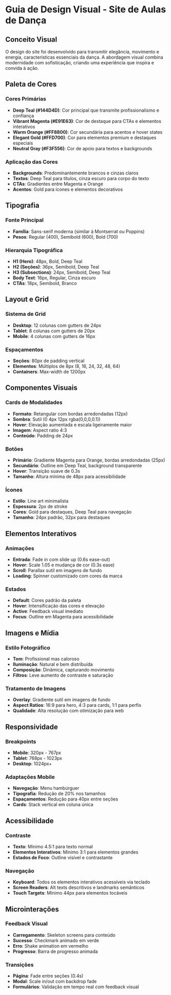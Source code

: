 # Guia de Design Visual - Site de Aulas de Dança

## Conceito Visual

O design do site foi desenvolvido para transmitir elegância, movimento e energia, características essenciais da dança. A abordagem visual combina modernidade com sofisticação, criando uma experiência que inspira e convida à ação.

## Paleta de Cores

### Cores Primárias
- **Deep Teal (#144D4D)**: Cor principal que transmite profissionalismo e confiança
- **Vibrant Magenta (#E91E63)**: Cor de destaque para CTAs e elementos interativos
- **Warm Orange (#FF8800)**: Cor secundária para acentos e hover states
- **Elegant Gold (#FFD700)**: Cor para elementos premium e destaques especiais
- **Neutral Gray (#F3F556)**: Cor de apoio para textos e backgrounds

### Aplicação das Cores
- **Backgrounds**: Predominantemente brancos e cinzas claros
- **Textos**: Deep Teal para títulos, cinza escuro para corpo do texto
- **CTAs**: Gradientes entre Magenta e Orange
- **Acentos**: Gold para ícones e elementos decorativos

## Tipografia

### Fonte Principal
- **Família**: Sans-serif moderna (similar à Montserrat ou Poppins)
- **Pesos**: Regular (400), Semibold (600), Bold (700)

### Hierarquia Tipográfica
- **H1 (Hero)**: 48px, Bold, Deep Teal
- **H2 (Seções)**: 36px, Semibold, Deep Teal
- **H3 (Subsections)**: 24px, Semibold, Deep Teal
- **Body Text**: 16px, Regular, Cinza escuro
- **CTAs**: 18px, Semibold, Branco

## Layout e Grid

### Sistema de Grid
- **Desktop**: 12 colunas com gutters de 24px
- **Tablet**: 8 colunas com gutters de 20px
- **Mobile**: 4 colunas com gutters de 16px

### Espaçamentos
- **Seções**: 80px de padding vertical
- **Elementos**: Múltiplos de 8px (8, 16, 24, 32, 48, 64)
- **Containers**: Max-width de 1200px

## Componentes Visuais

### Cards de Modalidades
- **Formato**: Retangular com bordas arredondadas (12px)
- **Sombra**: Sutil (0 4px 12px rgba(0,0,0,0.1))
- **Hover**: Elevação aumentada e escala ligeiramente maior
- **Imagem**: Aspect ratio 4:3
- **Conteúdo**: Padding de 24px

### Botões
- **Primário**: Gradiente Magenta para Orange, bordas arredondadas (25px)
- **Secundário**: Outline em Deep Teal, background transparente
- **Hover**: Transição suave de 0.3s
- **Tamanho**: Altura mínima de 48px para acessibilidade

### Ícones
- **Estilo**: Line art minimalista
- **Espessura**: 2px de stroke
- **Cores**: Gold para destaques, Deep Teal para navegação
- **Tamanho**: 24px padrão, 32px para destaques

## Elementos Interativos

### Animações
- **Entrada**: Fade in com slide up (0.6s ease-out)
- **Hover**: Scale 1.05 e mudança de cor (0.3s ease)
- **Scroll**: Parallax sutil em imagens de fundo
- **Loading**: Spinner customizado com cores da marca

### Estados
- **Default**: Cores padrão da paleta
- **Hover**: Intensificação das cores e elevação
- **Active**: Feedback visual imediato
- **Focus**: Outline em Magenta para acessibilidade

## Imagens e Mídia

### Estilo Fotográfico
- **Tom**: Profissional mas caloroso
- **Iluminação**: Natural e bem distribuída
- **Composição**: Dinâmica, capturando movimento
- **Filtros**: Leve aumento de contraste e saturação

### Tratamento de Imagens
- **Overlay**: Gradiente sutil em imagens de fundo
- **Aspect Ratios**: 16:9 para hero, 4:3 para cards, 1:1 para perfis
- **Qualidade**: Alta resolução com otimização para web

## Responsividade

### Breakpoints
- **Mobile**: 320px - 767px
- **Tablet**: 768px - 1023px
- **Desktop**: 1024px+

### Adaptações Mobile
- **Navegação**: Menu hambúrguer
- **Tipografia**: Redução de 20% nos tamanhos
- **Espaçamentos**: Redução para 40px entre seções
- **Cards**: Stack vertical em coluna única

## Acessibilidade

### Contraste
- **Texto**: Mínimo 4.5:1 para texto normal
- **Elementos Interativos**: Mínimo 3:1 para elementos grandes
- **Estados de Foco**: Outline visível e contrastante

### Navegação
- **Keyboard**: Todos os elementos interativos acessíveis via teclado
- **Screen Readers**: Alt texts descritivos e landmarks semânticos
- **Touch Targets**: Mínimo 44px para elementos tocáveis

## Microinterações

### Feedback Visual
- **Carregamento**: Skeleton screens para conteúdo
- **Sucesso**: Checkmark animado em verde
- **Erro**: Shake animation em vermelho
- **Progresso**: Barra de progresso animada

### Transições
- **Página**: Fade entre seções (0.4s)
- **Modal**: Scale in/out com backdrop fade
- **Formulários**: Validação em tempo real com feedback visual

